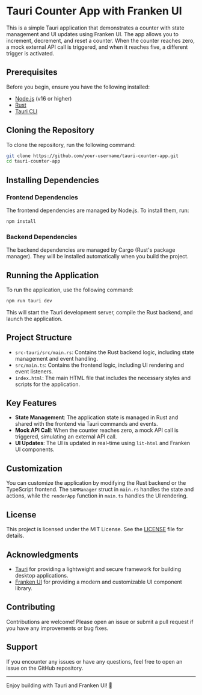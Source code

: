 # Tauri Counter App with Franken UI

This is a simple Tauri application that demonstrates a counter with state management and UI updates using Franken UI. The app allows you to increment, decrement, and reset a counter. When the counter reaches zero, a mock external API call is triggered, and when it reaches five, a different trigger is activated.

## Prerequisites

Before you begin, ensure you have the following installed:

- [Node.js](https://nodejs.org/) (v16 or higher)
- [Rust](https://www.rust-lang.org/tools/install)
- [Tauri CLI](https://tauri.app/v1/guides/getting-started/prerequisites)

## Cloning the Repository

To clone the repository, run the following command:

```bash
git clone https://github.com/your-username/tauri-counter-app.git
cd tauri-counter-app
````

## Installing Dependencies

### Frontend Dependencies

The frontend dependencies are managed by Node.js. To install them, run:

```bash
npm install
```

### Backend Dependencies

The backend dependencies are managed by Cargo (Rust's package manager). They will be installed automatically when you build the project.

## Running the Application

To run the application, use the following command:

```bash
npm run tauri dev
```

This will start the Tauri development server, compile the Rust backend, and launch the application.

## Project Structure

- `src-tauri/src/main.rs`: Contains the Rust backend logic, including state management and event handling.
- `src/main.ts`: Contains the frontend logic, including UI rendering and event listeners.
- `index.html`: The main HTML file that includes the necessary styles and scripts for the application.

## Key Features

- **State Management**: The application state is managed in Rust and shared with the frontend via Tauri commands and events.
- **Mock API Call**: When the counter reaches zero, a mock API call is triggered, simulating an external API call.
- **UI Updates**: The UI is updated in real-time using `lit-html` and Franken UI components.

## Customization

You can customize the application by modifying the Rust backend or the TypeScript frontend. The `SAMManager` struct in `main.rs` handles the state and actions, while the `renderApp` function in `main.ts` handles the UI rendering.

## License

This project is licensed under the MIT License. See the [LICENSE](LICENSE) file for details.

## Acknowledgments

- [Tauri](https://tauri.app/) for providing a lightweight and secure framework for building desktop applications.
- [Franken UI](https://github.com/franken-ui/franken-ui) for providing a modern and customizable UI component library.

## Contributing

Contributions are welcome! Please open an issue or submit a pull request if you have any improvements or bug fixes.

## Support

If you encounter any issues or have any questions, feel free to open an issue on the GitHub repository.

---

Enjoy building with Tauri and Franken UI! 🚀
